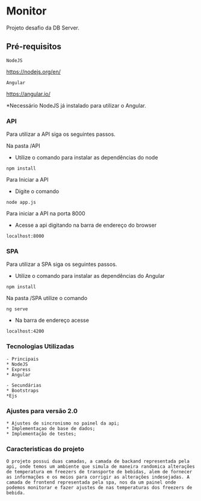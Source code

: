 # Monitor

Projeto desafio da DB Server.



## Pré-requisitos

``
NodeJS
``

https://nodejs.org/en/


``
Angular
``

https://angular.io/

*Necessário NodeJS já instalado para utilizar o Angular.

### API

Para utilizar a API siga os seguintes passos.

Na pasta /API 
- Utilize o comando para instalar as dependências do node

``
npm install 
``

Para Iniciar a API 
- Digite o comando 

``
node app.js
``

Para iniciar a API na porta 8000 

- Acesse a api digitando na barra de endereço do browser

``
localhost:8000
``

### SPA

Para utilizar a SPA siga os seguintes passos.

- Utilize o comando para instalar as dependências do Angular

``
npm install 
``

Na pasta /SPA utilize o comando


``
ng serve
``

- Na barra de endereço acesse

``
localhost:4200
``

### Tecnologias Utilizadas
```
- Principais
* NodeJS
* Express
* Angular

- Secundárias
* Bootstraps
*Ejs
```
### Ajustes para versão 2.0
```
* Ajustes de sincronismo no painel da api;
* Implementaçao de base de dados;
* Implementação de testes;
```

### Caracteristicas do projeto
```
O projeto possui duas camadas, a camada de backand representada pela api, onde temos um ambiente que simula de maneira randomica alterações de temperatura em freezers de transporte de bebidas, alem de fornecer as informações e os meios para corrigir as alterações indesejadas. A camada de frontend representada pela spa, nos da um painel onde podemos monitorar e fazer ajustes de nas temperaturas dos freezers de bebida.
```
